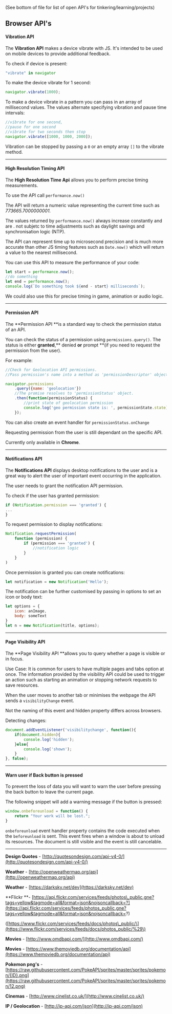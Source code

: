 \(See bottom of file for list of open API's for tinkering/learning/projects\)

## Browser API's

#### Vibration API

The **Vibration API** makes a device vibrate with JS. It's intended to be used on mobile devices to provide additional feedback.

To check if device is present:

```js
"vibrate" in navigator
```

To make the device vibrate for 1 second:

```js
navigator.vibrate(1000);
```

To make a device vibrate in a pattern you can pass in an array of millisecond values. The values alternate specifying vibration and pause time intervals:

```js
//vibrate for one second,
//pause for one second
//vibrate for two seconds then stop
navigator.vibrate([1000, 1000, 2000]);
```

Vibration can be stopped by passing a `0` or an empty array `[]` to the vibrate method.

---

#### High Resolution Timing API

The **High Resolution Time Api** allows you to perform precise timing measurements.

To use the API call `performance.now()`

The API will return a numeric value representing the current time such as _773665.7000000001._

The values returned by `performance.now()` always increase constantly and are . not subjetc to time adjustments such as daylight savings and synchronisation logic \(NTP\).

The API can represent time up to microsecond precision and is much more accurate than other JS timing features such as `Date.now()` which will return a value to the nearest millisecond.

You can use this API to measure the performance of your code:

```js
let start = performance.now();
//do something
let end = performance.now();
console.log(`Do something took ${end - start} milliseconds`);
```

We could also use this for precise timing in game, animation or audio logic.

---

#### Permission API

The **Permission API **is a standard way to check the permission status of an API.

You can check the status of a permission using `permissions.query()`. The status is either **granted**,** denied **or** prompt **\(if you need to request the permission from the user\).

For example:

```js
//Check for Geolocation API permissions.
//Pass permission's name into a method as 'permissionDescriptor' object.

navigator.permissions
    .query({name: 'geolocation'})
    //The promise resolves to 'permissionStatus' object.
    .then(function(permissionStatus) {
        //print state of geolocation permission
        console.log('geo permission state is: ', permissionState.state);
    });
```

You can also create an event handler for `permissionStatus.onChange`

Requesting permission from the user is still dependant on the specific API.

Currently only available in **Chrome**.

---

#### Notifications API

The **Notifications API** displays desktop notifications to the user and is a great way to alert the user of important event occurring in the application.

The user needs to grant the notification API permission.

To check if the user has granted permission:

```js
if (Notification.permission === 'granted') {
...
}
```

To request permission to display notifications:

```js
Notification.requestPermission(
    function (permission) {
        if (permission === 'granted') {
            //notification logic
        }
    }
)
```

Once permission is granted you can create notifications:

```js
let notification = new Notification('Hello');
```

The notification can be further customised by passing in options to set an icon or body text:

```js
let options = {
    icon: anImage,
    body: someText
}
let n = new Notification(title, options);
```

---

#### **Page Visibility API**

The **Page Visibility API **allows you to query whether a page is visible or in focus.

Use Case: It is common for users to have multiple pages and tabs option at once. The information provided by the visibility API could be used to trigger an action such as starting an animation or stopping network requests to save resources.

When the user moves to another tab or minimises the webpage the API sends a `visibilityChange` event.

Not the naming of this event and hidden property differs across browsers.

Detecting changes:

```js
document.addEventListener('visibilitychange', function(){
    if(document.hidden){
        console.log('hidden');
    }else{
        console.log('shown');
    }
}, false);
```

---

#### Warn user if Back button is pressed

To prevent the loss of data you will want to warn the user before pressing the back button to leave the current page.

The following snippet will add a warning message if the button is pressed:

```js
window.onbeforeunload = function() {
    return "Your work will be lost.";
}
```

`onbeforeunload` event handler property contains the code executed when the `beforeunload` is sent. This event fires when a window is about to unload its resources. The document is still visible and the event is still cancelable.

---

**Design Quotes** - [http://quotesondesign.com/api-v4-0/](http://quotesondesign.com/api-v4-0/)

**Weather** - [http://openweathermap.org/api](http://openweathermap.org/api)

**Weather** - [https://darksky.net/dev](https://darksky.net/dev)

**Flickr **- [https://api.flickr.com/services/feeds/photos\_public.gne?tags=yellow&tagmode=all&format=json&nojsoncallback=?](https://api.flickr.com/services/feeds/photos_public.gne?tags=yellow&tagmode=all&format=json&nojsoncallback=?)

\([https://www.flickr.com/services/feeds/docs/photos\_public/\](https://www.flickr.com/services/feeds/docs/photos_public/%29\)

**Movies** - [http://www.omdbapi.com/](http://www.omdbapi.com/)

**Movies** - [https://www.themoviedb.org/documentation/api](https://www.themoviedb.org/documentation/api)

**Pokemon png's** - [https://raw.githubusercontent.com/PokeAPI/sprites/master/sprites/pokemon/{ID}.png](https://raw.githubusercontent.com/PokeAPI/sprites/master/sprites/pokemon/12.png)

**Cinemas** - [http://www.cinelist.co.uk/](http://www.cinelist.co.uk/)

**IP / Geolocation** - [http://ip-api.com/json](http://ip-api.com/json)

